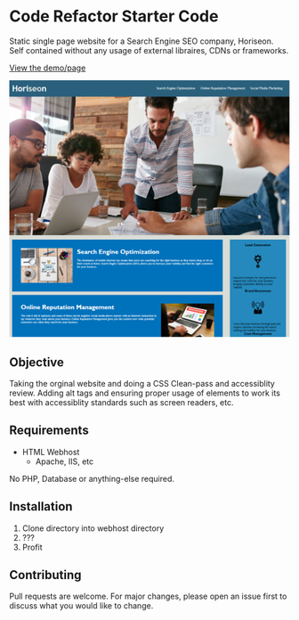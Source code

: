 # Code Refactor Starter Code

Static single page website for a Search Engine SEO company, Horiseon. Self contained without any usage of external libraires, CDNs or frameworks.

[View the demo/page](https://drraccoony.github.io/urban-octo-telegram/)

![screenshot](projectSCreenshot.png?raw=true  "Screenshot")


## Objective
Taking the orginal website and doing a CSS Clean-pass and accessiblity review. Adding alt tags and ensuring proper usage of elements to work its best with accessiblity standards such as screen readers, etc.

## Requirements
* HTML Webhost
   * Apache, IIS, etc

No PHP, Database or anything-else required.

## Installation
1. Clone directory into webhost directory
2. ???
3. Profit

## Contributing
Pull requests are welcome. For major changes, please open an issue first to discuss what you would like to change.